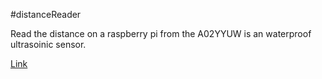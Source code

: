 #distanceReader


Read the distance on a raspberry pi from the A02YYUW is an waterproof ultrasoinic sensor.


[Link](https://wiki.dfrobot.com/_A02YYUW_Waterproof_Ultrasonic_Sensor_SKU_SEN0311)